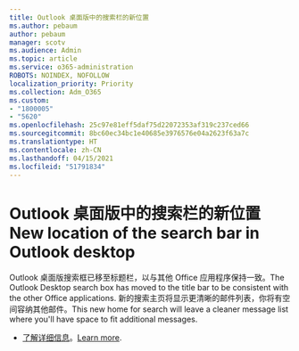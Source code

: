 ```yaml
---
title: Outlook 桌面版中的搜索栏的新位置
ms.author: pebaum
author: pebaum
manager: scotv
ms.audience: Admin
ms.topic: article
ms.service: o365-administration
ROBOTS: NOINDEX, NOFOLLOW
localization_priority: Priority
ms.collection: Adm_O365
ms.custom:
- "1800005"
- "5620"
ms.openlocfilehash: 25c97e81eff5daf75d22072353af319c237ced66
ms.sourcegitcommit: 8bc60ec34bc1e40685e3976576e04a2623f63a7c
ms.translationtype: HT
ms.contentlocale: zh-CN
ms.lasthandoff: 04/15/2021
ms.locfileid: "51791834"
---
```

# <a name="new-location-of-the-search-bar-in-outlook-desktop"></a><span data-ttu-id="d4199-102">Outlook 桌面版中的搜索栏的新位置</span><span class="sxs-lookup"><span data-stu-id="d4199-102">New location of the search bar in Outlook desktop</span></span>

<span data-ttu-id="d4199-103">Outlook 桌面版搜索框已移至标题栏，以与其他 Office 应用程序保持一致。</span><span class="sxs-lookup"><span data-stu-id="d4199-103">The Outlook Desktop search box has moved to the title bar to be consistent with the other Office applications.</span></span> <span data-ttu-id="d4199-104">新的搜索主页将显示更清晰的邮件列表，你将有空间容纳其他邮件。</span><span class="sxs-lookup"><span data-stu-id="d4199-104">This new home for search will leave a cleaner message list where you'll have space to fit additional messages.</span></span>
- <span data-ttu-id="d4199-105">[了解详细信息](https://support.microsoft.com/zh-CN/office/96fee452-80cd-492d-a35c-5c37584b416b)。</span><span class="sxs-lookup"><span data-stu-id="d4199-105">[Learn more](https://support.microsoft.com/zh-CN/office/96fee452-80cd-492d-a35c-5c37584b416b).</span></span>
